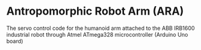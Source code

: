 # Antropomorphic Robot Arm (ARA)

The servo control code for the humanoid arm attached to the ABB IRB1600 industrial robot through Atmel ATmega328 microcontroller (Arduino Uno board) 
